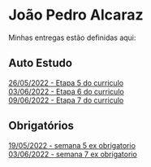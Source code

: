 # João Pedro Alcaraz
Minhas entregas estão definidas aqui:
## Auto Estudo
<a href="https://github.com/joaoalca/Modulo-2/tree/main/03_AUT_EST_ENTREGA/Semana%206/API-NODE"> 26/05/2022 - Etapa 5 do curriculo </a>
</br>
<a href="https://github.com/joaoalca/Modulo-2/tree/main/03_AUT_EST_ENTREGA/Semana%207/API-NODE"> 03/06/2022 - Etapa 6 do curriculo </a>
</br>
<a href="https://github.com/joaoalca/Modulo-2/tree/main/03_AUT_EST_ENTREGA/Semana%208/API-NODE"> 09/06/2022 - Etapa 7 do curriculo </a>
## Obrigatórios
<a href="https://github.com/joaoalca/Modulo-2/tree/main/04_AUT_EST_EX_OBRIGATORIOS/Semana%205/Exerc%C3%ADcios%20obrigat%C3%B3rios"> 19/05/2022 - semana 5 ex obrigatorio </a>
</br>
<a href="https://github.com/joaoalca/Modulo-2/tree/main/04_AUT_EST_EX_OBRIGATORIOS/Semana%207/Exercicios%20obriagat%C3%B3tios%20-%207"> 03/06/2022 - semana 7 ex obrigatorio </a>
